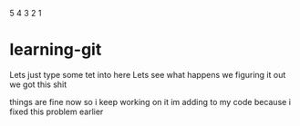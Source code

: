 5
4
3 
2
1

# learning-git

Lets just type some tet into here 
Lets see what happens we figuring it out 
we got this shit

things are fine now
so i keep working on it
im adding to my code because i fixed this problem earlier